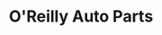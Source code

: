 ---
title: "O'Reilly Auto Parts"
url: /surprise/oreilly-auto-parts-west-bell-road/
shop: car parts
---
